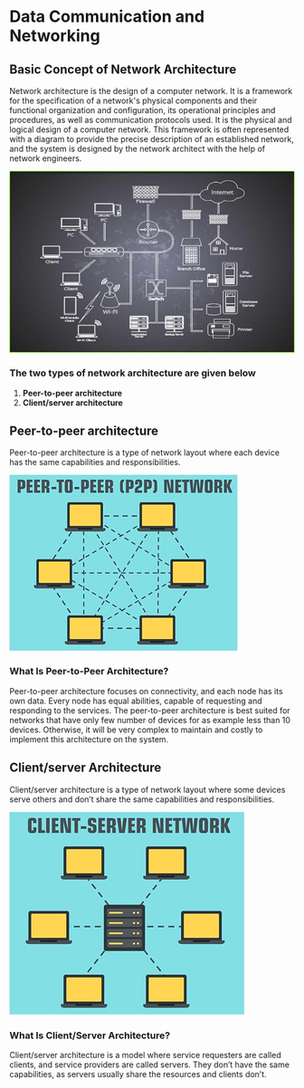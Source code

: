 # Data Communication and Networking

## Basic Concept of Network Architecture

Network architecture is the design of a computer network. It is a framework for the specification of a network's physical components and their functional organization and configuration, its operational principles and procedures, as well as communication protocols used. It is the physical and logical design of a computer network. This framework is often represented with a diagram to provide the precise description of an established network, and the system is designed by the network architect with the help of network engineers.

![Network Architecture]('./../../../images/network-architecture.png)

### **The two types of network architecture are given below**

1. **Peer-to-peer architecture**
2. **Client/server architecture**

## Peer-to-peer architecture

Peer-to-peer architecture is a type of network layout where each device has the same capabilities and responsibilities.

![Peer-to-peer Architecture]('./../../../images/p2p.jpg)

### What Is Peer-to-Peer Architecture?

Peer-to-peer architecture focuses on connectivity, and each node has its own data. Every node has equal abilities, capable of requesting and responding to the services. The peer-to-peer architecture is best suited for networks that have only few number of devices for as example less than 10 devices. Otherwise, it will be very complex to maintain and costly to implement this architecture on the system.

## Client/server Architecture

Client/server architecture is a type of network layout where some devices serve others and don’t share the same capabilities and responsibilities.

![Client-Server Architecture]('./../../../images/client-server.jpg)

### What Is Client/Server Architecture?

Client/server architecture is a model where service requesters are called clients, and service providers are called servers. They don’t have the same capabilities, as servers usually share the resources and clients don’t.
